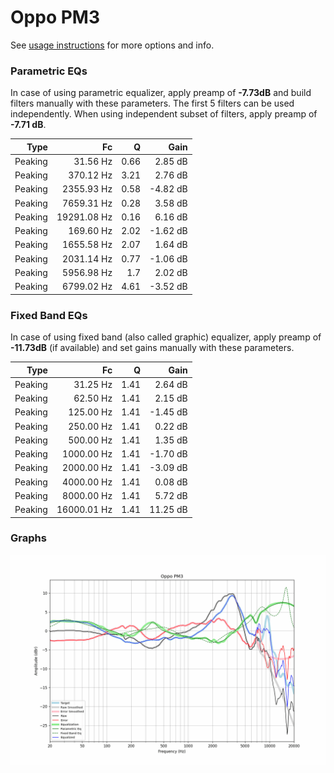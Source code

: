 # Oppo PM3
See [usage instructions](https://github.com/jaakkopasanen/AutoEq#usage) for more options and info.

### Parametric EQs
In case of using parametric equalizer, apply preamp of **-7.73dB** and build filters manually
with these parameters. The first 5 filters can be used independently.
When using independent subset of filters, apply preamp of **-7.71 dB**.

| Type    | Fc          |    Q | Gain     |
|--------:|------------:|-----:|---------:|
| Peaking | 31.56 Hz    | 0.66 | 2.85 dB  |
| Peaking | 370.12 Hz   | 3.21 | 2.76 dB  |
| Peaking | 2355.93 Hz  | 0.58 | -4.82 dB |
| Peaking | 7659.31 Hz  | 0.28 | 3.58 dB  |
| Peaking | 19291.08 Hz | 0.16 | 6.16 dB  |
| Peaking | 169.60 Hz   | 2.02 | -1.62 dB |
| Peaking | 1655.58 Hz  | 2.07 | 1.64 dB  |
| Peaking | 2031.14 Hz  | 0.77 | -1.06 dB |
| Peaking | 5956.98 Hz  | 1.7  | 2.02 dB  |
| Peaking | 6799.02 Hz  | 4.61 | -3.52 dB |

### Fixed Band EQs
In case of using fixed band (also called graphic) equalizer, apply preamp of **-11.73dB**
(if available) and set gains manually with these parameters.

| Type    | Fc          |    Q | Gain     |
|--------:|------------:|-----:|---------:|
| Peaking | 31.25 Hz    | 1.41 | 2.64 dB  |
| Peaking | 62.50 Hz    | 1.41 | 2.15 dB  |
| Peaking | 125.00 Hz   | 1.41 | -1.45 dB |
| Peaking | 250.00 Hz   | 1.41 | 0.22 dB  |
| Peaking | 500.00 Hz   | 1.41 | 1.35 dB  |
| Peaking | 1000.00 Hz  | 1.41 | -1.70 dB |
| Peaking | 2000.00 Hz  | 1.41 | -3.09 dB |
| Peaking | 4000.00 Hz  | 1.41 | 0.08 dB  |
| Peaking | 8000.00 Hz  | 1.41 | 5.72 dB  |
| Peaking | 16000.01 Hz | 1.41 | 11.25 dB |

### Graphs
![](./Oppo%20PM3.png)